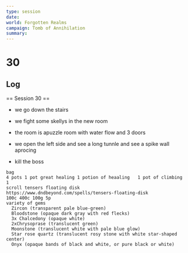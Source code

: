 ```yaml
---
type: session
date:
world: Forgotten Realms
campaign: Tomb of Annihilation
summary:
---
```


# 30

## Log
== Session 30 ==
* we go down the stairs
* we fight some skellys in the new room
* the room is apuzzle room with water flow and 3 doors 
* we open the left side and see a long tunnle and see a spike wall aprocing 

* kill the boss 
```
bag
4 pots 1 pot great healing 1 potion of heaaling   1 pot of climbing   1 
scroll tensers floating disk 
https://www.dndbeyond.com/spells/tensers-floating-disk
100c 400c 100g 5p
variety of gems 
  Zircon (transparent pale blue-green)
  Bloodstone (opaque dark gray with red flecks)
  3x Chalcedony (opaque white)
  2xChrysoprase (translucent green)
  Moonstone (translucent white with pale blue glow)
  Star rose quartz (translucent rosy stone with white star-shaped center)
  Onyx (opaque bands of black and white, or pure black or white)
```
